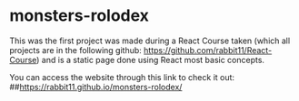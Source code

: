 # monsters-rolodex

This was the first project was made during a React Course taken (which all projects are in the following github: https://github.com/rabbit11/React-Course) and is a static page done using React most basic concepts.

You can access the website through this link to check it out:
##https://rabbit11.github.io/monsters-rolodex/
